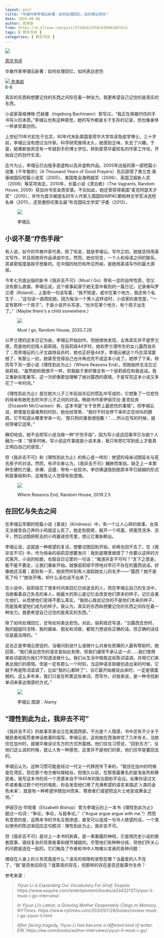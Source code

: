 ```yaml
---
layout: post
title: "华裔作家李翊云新著：如何处理回忆，如何表达悲伤"
date: 2020-08-06
author: 危幸龄
from: https://m.allnow.com/post/5f2bb413550c6f0001803224
tags: [ 燕京书评 ]
categories: [ 燕京书评 ]
---
```


<div class="main" data-v-7f77c10f="" data-v-c130297e="">
 <div class="head-img-wrap" data-v-7f77c10f="">
  <img class="head-img" data-v-7f77c10f="" src="//img.allhistory.com/5f2b9bbbd47fa20001629e29.png?imageView2/2/w/750"/>
  <!-- -->
 </div>
 <div class="column-wrap" data-v-7f77c10f="">
  <p class="column" data-v-7f77c10f="">
   <a class="column-link" data-v-7f77c10f="" href="/column/199">
    燕京书评
   </a>
   <!-- -->
  </p>
  <p class="title" data-v-7f77c10f="">
   华裔作家李翊云新著：如何处理回忆，如何表达悲伤
  </p>
 </div>
 <div class="author-wrap" data-v-7f77c10f="">
  <div class="left" data-v-7f77c10f="">
   <a class="single-avatar" data-v-7f77c10f="" href="/user/782354">
    <img data-v-7f77c10f="" src="//pic.allhistory.com/T1VaZCBsZ51RCvBVdK.jpg?imageView2/2/w/64"/>
   </a>
   <a class="single-name" data-v-7f77c10f="" href="/user/782354">
    危幸龄
   </a>
   <div class="icon" data-v-7f77c10f="">
   </div>
  </div>
  <div class="time" data-v-7f77c10f="">
   8-6
  </div>
 </div>
 <div class="abstract-wrap" data-v-7f77c10f="">
  <p class="abstract" data-v-7f77c10f="">
   真实的东西和想要记住的东西之间存在着一种张力。我更希望自己记住的是真实的东西。
  </p>
 </div>
 <div data-v-7f77c10f="" id="article-content">
  <p>
   小说家英格博格·巴赫曼（Ingeborg Bachmann）曾写过，“我正在用被灼伤的手书写火的本质。”李翊云也有这种感觉，她的写作都是关于生存的记录，但也像身体一样承受着创伤。
  </p>
  <p>
  </p>
  <p>
   上世纪70年代初生于北京，90年代末赴美国爱荷华大学攻读免疫学博士。三十岁前，李翊云没有想过当作家。科学研究做得太久，她感到乏味，失去了兴趣。于是，她果断放弃还有一年就到手的博士学位，转到爱荷华最知名的作家工作坊，开始自己的创作生涯。
  </p>
  <p>
  </p>
  <p>
   迄今为止，李翊云已出版多部虚构以及非虚构作品。2005年出版的第一部短篇小说集《千年敬祈》（A Thousand Years of Good Prayers）先后获得了弗兰克·奥康纳国际短篇小说奖（2005）、美国笔会海明威奖（2006）、英国卫报新人奖（2006）等奖项肯定。2010年，长篇小说《漂泊者》（The Vagrants, Random House, 2009）获加州书奖金质奖章。不仅如此，她还曾获得美国“麦克阿瑟天才奖”（2010），并作为首次被提名的华人作家入围国际IMPAC都柏林文学奖决选短名单（2011），还受邀担任第五届“布克国际文学奖”评委（2013）。
  </p>
  <figure class="image-box dls-image-block dls-media-image">
   <img src="//img.allhistory.com/5f2b99f5550c6f00018030c5.png?imageView2/2/w/800"/>
   <figcaption class="dls-image-capture">
    <p>
     李翊云
    </p>
   </figcaption>
  </figure>
  <h2>
   小说不是“疗伤手段”
  </h2>
  <p>
  </p>
  <p>
   有人说，如今的华裔作家代表，除了哈金，就是李翊云。写作之初，她就坚持用英文写作，并且拒绝将作品译成中文。然而，她也坦言，一个人和母语之间的联系，其紧密程度是超乎想象的。在中国的经历和所见所闻，是她用英语写作的最大源泉。
  </p>
  <p>
  </p>
  <p>
   今年七月底出版的新书《我非去不可》（Must I Go）带有一定的自传性质，但又没有那么直接。李翊云说，这个故事起源于她无意中看到的一篇日记，记录者叫罗兰德（Roland），上面有一句话写着，“我不知道，或许在某个地方，我还有个私生子......”这句话一直困扰她，因为每当一个男人这样说时，小说家的直觉是，“一定有那样一个孩子”。于是小说开头写道，“也许在某个地方，有个孩子出生了。”（Maybe there's a child somewhere.）
  </p>
  <figure class="image-box dls-image-block dls-media-image">
   <img src="//img.allhistory.com/5f2b9a37d47fa20001629e1b.png?imageView2/2/w/800"/>
   <figcaption class="dls-image-capture">
    <p>
     Must I go, Random House, 2020.7.28
    </p>
   </figcaption>
  </figure>
  <p>
   以罗兰德的这本日记为由，李翊云开始创作。但她很快发现，主角其实并不是罗兰德，而是他的旧情人丽莉娅。在丽莉娅44岁时，她和罗兰德所生的女儿露西自杀了；而李翊云的儿子文森特自杀时，她也正好是44岁。李翊云被这个巧合深深震撼了，有那么一刻，她甚至觉得自己也许再也完不成这本小说了。她停了下来，转而写下另一部小说《理性到此为止》（Where Reasons End）。但她始终无法忘记丽莉娅，“虽然她和我很不一样，但我脑子里好像总有一个丽莉娅在和我说话。我又重新拾笔重写，这一次好像更加理解了她对露西的感情，于是写完这本小说又多花了一年时间。”
  </p>
  <p>
  </p>
  <p>
   《理性到此为止》是在她大儿子三年前自杀后的慌乱中写成的，它想象了一位悲伤的母亲和她死去的16岁儿子之间的对话。畅销书作家伊丽莎白·麦克拉肯（Elizabeth McCracken）称，这本书是“关于世界上最悲伤的事情”。但李翊云说，即使是在最难熬的时刻，她也经常笑，“我时不时会停下来听正在吠叫的鹦鹉，它不知道从哪里学来一句，‘那只狗的事我很抱歉！’……所以在写的时候，就经常被它逗笑。”
  </p>
  <p>
  </p>
  <p>
   确切地说，她不会把写小说当做一种“疗伤手段”，因为写小说这回事早已与她个人融为一体：“很多时候，写小说这件事就是小说本身，我只有把它写到纸上才能真正明白自己的感受。”
  </p>
  <p>
  </p>
  <p>
   但《我非去不可》和《理性到此为止》的核心是一样的：绝望的母亲试图延长与死去孩子的对话。然而，有评论者认为，《我非去不可》臃肿而笨拙，缺乏上一本那种生硬的力量，赤裸、迅捷，带有一丝狡诈。李仿佛退隐到她原本早已超越的形式和叙事结构中，这难免让人觉得有些遗憾。
  </p>
  <figure class="image-box dls-image-block dls-media-image">
   <img src="//img.allhistory.com/5f2b9a63d47fa20001629e1d.png?imageView2/2/w/800"/>
   <figcaption class="dls-image-capture">
    <p>
     Where Reasons End, Random House, 2019.2.5
    </p>
   </figcaption>
  </figure>
  <h2>
   在回忆与失去之间
  </h2>
  <p>
  </p>
  <p>
   在李翊云早期的短篇小说《善良》（Kindness）中，有一个让人心碎的故事，女孩无法接受自己养的小鸡就这么死了。她走到厨房，敲开一个鸡蛋，把蛋壳洗净、沥干，然后试图把死去的小鸡塞进空壳里，想让它重新孵出。
  </p>
  <p>
  </p>
  <p>
   李翊云说，这就是一种绝望的复活，想要试图回到开始，却再也回不去了。在《我非去不可》中，作为母亲的丽莉亚想要发问：我到底哪里做错了？你要以这样的方式离开。小说的标题，也取自日记里的一句话：“难道非走不可吗？”言下之意是，能不能不要走，让我们重新开始。就像丽莉娅不停地对早已不存在的露西说话，好像她还活着；直到有一天，她突然听到有人提起她女儿的名字——“露西？她不是死了吗？”她张开嘴，却什么话也说不出来了。
  </p>
  <p>
  </p>
  <p>
   在小说中，丽莉娅花了很多时间来回忆已经逝去的人，而在李翊云自己的生活中，当她看着自己失去的亲人，她最大的担心是记忆会改变他们原本的样子。记忆会美化他们，从而使他们变得不那么真实，“我担心我会记住的不是他们本来的样子，而是我希望他们成为的样子。我认为，真实的东西和想要记住的东西之间存在着一种张力。我更希望自己记住的是真实的东西。”
  </p>
  <p>
  </p>
  <p>
   除了如何处理回忆，还有如何表达悲伤。对此，丽莉娅还写道，“当露西去世时，我的姐姐玛戈特、我的姻亲、朋友和邻居，都努力想说些正确的话，但正确的话往往是最没用的。“
  </p>
  <p>
  </p>
  <p>
   这也正是李翊云想说的，当被问到说什么或做什么对身处悲痛的人最有帮助时，她回答，“我们表达悲伤的语言是如此有限，但我们通常不承认这一点……我们使用某些词是因为我们不知道该做什么。我们从生活中吸取这些陈词滥调，并用它们来表达我们的感情。但是一定有那么一个时刻，当这种语言刚被创造出来的时候，它就不再是陈词滥调了，比如“我的心都碎了”，当它最开始被说出来时，一定是很震撼的。这么多年来，我们只是在积累这些单词，而写作，对我来说，是一种寻找新单词来表达情感的方式。”
  </p>
  <figure class="image-box dls-image-block dls-media-image">
   <img src="//img.allhistory.com/5f2b9acad47fa20001629e21.png?imageView2/2/w/800"/>
   <figcaption class="dls-image-capture">
    <p>
     李翊云 图源：Alamy
    </p>
   </figcaption>
  </figure>
  <h2>
   “理性到此为止，我非去不可”
  </h2>
  <p>
  </p>
  <p>
   《我非去不可》的故事背景设立在美国西部，不光是个人情感，书中还有不少关于殖民者和拓荒者神话故事的描写。李翊云说，这和她在西海岸住了几年有关。当她住在加州时，就被华裔谈论东方的方式所震撼。他们往往习惯说，“回到东方”，当他们这么说的时候，就让人有一种感觉，这里并不是他们的家，他们迟早是要回去的。
  </p>
  <p>
  </p>
  <p>
   李翊云认为，这种习惯可能是经过一代又一代移民传下来的，“我住在加州的时候是在湾区，现在那个地方被叫做硅谷，但很久以前，在那里最著名的是淘金热和移民者。我写这本书的另一个灵感来自于1945年的联合国和平会议。如果你读过文件或者看过那个时代的电影，你会发现他们用了充满希望的语言来描述‘人类的金色未来’，就是有一种希望伴随加州而来，寄居者们渴望把这片土地变成黄金之地。”
  </p>
  <p>
  </p>
  <p>
   伊丽莎白·毕晓普（Elizabeth Bishop）曾为李翊云的上一本书《理性到此为止》题过一句词：“争论，争论，与我争论。”（“Argue argue argue with me.”）然而有意思的是，这两本书的书名互相渗透，甚至可以连成一句令人绝望的话，一个类似使命的陈述来回应这句题词：理性到此为止，我非去不可。
  </p>
  <p>
  </p>
  <p>
   但《我非去不可》是对上一本书的剥离，是一束暴露的神经，它是用历史小说的嵌套叙事、错综复杂的背景故事和细节铺就的。尽管他们有种种分歧，但他们所关心的问题是连在一起的。它们触及了作者和书中人物难以言表的各种问题：
  </p>
  <p>
  </p>
  <p>
   缠绕在人身上的义务究竟是什么？语言的局限和安慰在哪？当最爱的人不在了，“我”是否依旧存在？就算真的存在，但那样的存在是否还能算作生命？
  </p>
  <p>
  </p>
  <p>
   参考来源：
  </p>
  <blockquote>
   <p>
    <em>
     Yiyun Li Is Expanding Our Vocabulary For Grief. Esquire.
    </em>
    https://www.esquire.com/entertainment/books/a33432137/yiyun-li-must-i-go-interview/
   </p>
   <p>
   </p>
   <p>
    <em>
     In Yiyun Li’s Latest, a Grieving Mother Desperately Clings to Memory. NYTimes.
    </em>
    https://www.nytimes.com/2020/07/28/books/review-must-i-go-yiyun-li.html
   </p>
   <p>
   </p>
   <p>
    <em>
     After facing tragedy, Yiyun Li has become a different kind of writer. EW.
    </em>
    https://ew.com/books/author-interviews/yiyun-li-must-i-go/
   </p>
  </blockquote>
 </div>
</div>

